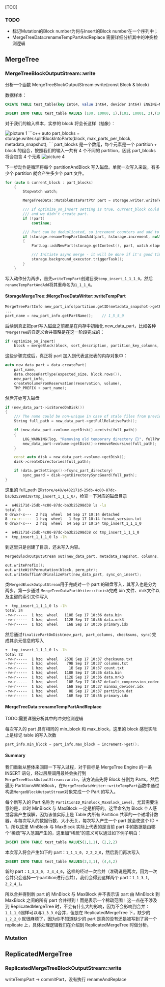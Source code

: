 [TOC]
### TODO
- 标记Mutation的Block number为何与Insert的Block number在一个序列中；
- MergeTreeData::renameTempPartAndReplace 需要详细分析其中的冲突检测逻辑

## MergeTree
### MergeTreeBlockOutputStream::write
分析一个函数 MergeTreeBlockOutputStream::write(const Block & block)

数据样本：
```sql    
CREATE TABLE test_table(key Int64, value Int64, devider Int64) ENGINE=MergeTree ORDER BY key PARTITION BY devider

INSERT INTO TABLE test_table VALUES (100, 10000, 1),(101, 10001, 2),(102, 10002, 3),(103, 10003, 4),(104, 10004, 1)
```

对于我们的输入样本，实参的 block 将会长这样（抽象）：

<img alt="picture 1" src="../../images/04713b06ef3615613f1674442a1b68809a3002fa85d1a81387ce288d14c75589.png" />  
```c++
auto part_blocks = storage.writer.splitBlockIntoParts(block, max_parts_per_block, metadata_snapshot);
```
part_blocks 是一个数组，每个元素是一个 partition + block 的组合，按照我们的输入一共有 4 个不同的 partition，因此 part_blocks 将会包含 4 个元素
<img alt="picture 4" src="../../images/c0ca9d6e013a7d1aefa32037e419af45587f6a84b80fef1887d001da89ac9aac.png" />  

下一步动作是循环将每个 partitionAndBlock 写入磁盘。单就一次写入来说，有多少个 partition 就会产生多少个 part 文件。
```c++
for (auto & current_block : part_blocks)
    {
        Stopwatch watch;

        MergeTreeData::MutableDataPartPtr part = storage.writer.writeTempPart(current_block, metadata_snapshot, optimize_on_insert);

        /// If optimize_on_insert setting is true, current_block could become empty after merge
        /// and we didn't create part.
        if (!part)
            continue;

        /// Part can be deduplicated, so increment counters and add to part log only if it's really added
        if (storage.renameTempPartAndAdd(part, &storage.increment, nullptr, storage.getDeduplicationLog()))
        {
            PartLog::addNewPart(storage.getContext(), part, watch.elapsed());

            /// Initiate async merge - it will be done if it's good time for merge and if there are space in 'background_pool'.
            storage.background_executor.triggerTask();
        }
    }
```
写入动作分为两步，首先`writeTempPart`创建目录`temp_insert_1_1_1_0`，然后`renameTempPartAndAdd`将其重命名为`1_1_1_0`。
#### StorageMergeTree::MergeTreeDataWriter::writeTempPart
```c++
MergeTreePartInfo new_part_info(partition.getID(metadata_snapshot->getPartitionKey().sample_block), temp_index, temp_index, 0);
...
part_name = new_part_info.getPartName();    // 1_5_5_0
```
后续到真正把part写入磁盘之前都是在内存中初始化 new_data_part，比如各种`*MergeTree`的自定义合并策略是在这一阶段完成的：
```c++
if (optimize_on_insert)
    block = mergeBlock(block, sort_description, partition_key_columns, perm_ptr);
```

这些步骤完成后，真正将 part 加入到代表这张表的内存对象中：
```c++
auto new_data_part = data.createPart(
    part_name,
    data.choosePartType(expected_size, block.rows()),
    new_part_info,
    createVolumeFromReservation(reservation, volume),
    TMP_PREFIX + part_name);
```



然后开始写入磁盘
```c++
if (new_data_part->isStoredOnDisk())
{
    /// The name could be non-unique in case of stale files from previous runs.
    String full_path = new_data_part->getFullRelativePath();

    if (new_data_part->volume->getDisk()->exists(full_path))
    {
        LOG_WARNING(log, "Removing old temporary directory {}", fullPath(new_data_part->volume->getDisk(), full_path));
        new_data_part->volume->getDisk()->removeRecursive(full_path);
    }

    const auto disk = new_data_part->volume->getDisk();
    disk->createDirectories(full_path);

    if (data.getSettings()->fsync_part_directory)
        sync_guard = disk->getDirectorySyncGuard(full_path);
}
```
这里的 full_path 是`store/e48/e482171d-25db-4c80-87dc-ba3b25298d38/tmp_insert_1_1_1_0/`，检查一下对应的磁盘目录
```bash
➜  e482171d-25db-4c80-87dc-ba3b25298d38 ls -ls
total 8
0 drwxr-x---  2 hzq  wheel  64 Sep 17 10:14 detached
8 -rw-r-----  1 hzq  wheel   1 Sep 17 10:14 format_version.txt
0 drwxr-x---  2 hzq  wheel  64 Sep 17 10:24 tmp_insert_1_1_1_0

➜  e482171d-25db-4c80-87dc-ba3b25298d38 cd tmp_insert_1_1_1_0
➜  tmp_insert_1_1_1_0 ls -lh
```

到这里只是创建了目录，还未写入内容。
```c++
MergedBlockOutputStream out(new_data_part, metadata_snapshot, columns, index_factory.getMany(metadata_snapshot->getSecondaryIndices()), compression_codec);

out.writePrefix();
out.writeWithPermutation(block, perm_ptr);
out.writeSuffixAndFinalizePart(new_data_part, sync_on_insert);
```
类`MergedBlockOutputStream`用于完成对一个 part 的磁盘写入，其写入也是分为两步，第一步通过 `MergeTreeDataPartWriter::finish`完成 bin 文件、mrk文件以及主键的索引文件写入
```bash
➜  tmp_insert_1_1_1_0 ls -lh
total 24
-rw-r-----  1 hzq  wheel   118B Sep 17 10:36 data.bin
-rw-r-----  1 hzq  wheel   112B Sep 17 10:36 data.mrk3
-rw-r-----  1 hzq  wheel    16B Sep 17 10:36 primary.idx
```
然后通过`finalizePartOnDisk(new_part, part_columns, checksums, sync)`完成其余元信息的写入
```bash
➜  tmp_insert_1_1_1_0 ls -lh
total 72
-rw-r-----  1 hzq  wheel   253B Sep 17 10:37 checksums.txt
-rw-r-----  1 hzq  wheel    79B Sep 17 10:37 columns.txt
-rw-r-----  1 hzq  wheel     1B Sep 17 10:37 count.txt
-rw-r-----  1 hzq  wheel   118B Sep 17 10:36 data.bin
-rw-r-----  1 hzq  wheel   112B Sep 17 10:36 data.mrk3
-rw-r-----  1 hzq  wheel    10B Sep 17 10:37 default_compression_codec.txt
-rw-r-----  1 hzq  wheel    16B Sep 17 10:37 minmax_devider.idx
-rw-r-----  1 hzq  wheel     8B Sep 17 10:37 partition.dat
-rw-r-----  1 hzq  wheel    16B Sep 17 10:36 primary.idx
```
#### MergeTreeData::renameTempPartAndReplace
TODO:需要详细分析其中的冲突检测逻辑

每次写入的 part 具有相同的 min_block 和 max_block，这里的 block 感觉实际上是标记 table 的写入次数
```c++
part_info.min_block = part_info.max_block = increment->get();
```

#### Summary
我们重新从整体来回顾一下写入过程，对于目标是 MergeTree Engine 的一条 INSERT 语句，经过层层调用最终会执行到 `MergeTreeBlockOutputStream::write`，该方法首先将 Block 分割为 Parts，然后遍历 PartitionsWithBlock，在`MergeTreeDataWriter::writeTempPart`函数中通过构造`MergedBlockOutputStream`对象完成一个 Part 的写入。

每个新写入的 Part 名称为 `PartitionID_MinBlock_MaxBlock_Level`，尤其需要注意的是，此时 MinBlock 与 MaxBlock 一定是相等的。这里命名为 Block 个人感觉容易产生误解，因为该值实际上是 Table 内所有 Partition 共享的一个递增计数器，与每次写入的数据行数、大小无关，每次写入产生一个 part 就会使这个 ID + 1，所以这里 MinBlock 与 MaxBlcok 实际上代表的是当前 part 中的数据是由哪个“稀疏”写入范围产生的，这里加“稀疏”的意义可以通过如下例子明白：
```sql
INSERT INTO TABLE test_table VALUES(1,1,1), (2,2,2)
```
本次写入将会产生如下的 part：`1_1_1_0, 2_2_2_0`，然后我们再次写入
```sql
INSERT INTO TABLE test_table VALUES(3,3,1), (4,4,2)
```
新的 part：`1_3_3_0, 2_4_4_0`，这样的经过一次合并（准确说是两次，因为一次合并只会选择一个partition进行合并），我们会得到这样两个 part：`1_1_3_1, 2_2_4_1`。

所以合并得到新 part 的 MinBlock 与 MaxBlock 并不表示该 part 由 MinBlock 到 MaxBlock 之间的所有 part 合并得到！而是表示一个稀疏范围！这一点在不涉及到 ReplicatedMergeTree 时，不会有什么大的影响，因为不会影响到合并：`1_1_1_0`照样可以与`1_3_3_0`合并，但是在 ReplicatedMergeTree 下，缺少的 `1_2_2_0` 就很麻烦了，因为你不知道缺少的 part 是真的没有还是被写到了另一个 replicate 上，具体处理逻辑我们在介绍到 ReplicatedMergeTree 时做分析。

### Mutation


## ReplicatedMergeTree
### ReplicatedMergeTreeBlockOutputStream::write

writeTempPart -> commitPart，没有执行 renameAndReplace


